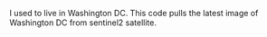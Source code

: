 I used to live in Washington DC. This code pulls the latest image of Washington DC from sentinel2 satellite.
